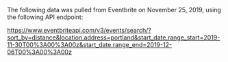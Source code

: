 The following data was pulled from Eventbrite on November 25, 2019, using the following API endpoint:

https://www.eventbriteapi.com/v3/events/search/?sort_by=distance&location.address=portland&start_date.range_start=2019-11-30T00%3A00%3A00z&start_date.range_end=2019-12-06T00%3A00%3A00z